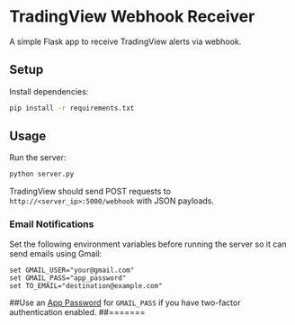# TradingView Webhook Receiver

A simple Flask app to receive TradingView alerts via webhook.

## Setup

Install dependencies:

```bash
pip install -r requirements.txt
```

## Usage

Run the server:

```bash
python server.py
```

TradingView should send POST requests to `http://<server_ip>:5000/webhook` with JSON payloads.


### Email Notifications

Set the following environment variables before running the server so it can send emails using Gmail:

```
set GMAIL_USER="your@gmail.com"
set GMAIL_PASS="app_password"
set TO_EMAIL="destination@example.com"
```

##Use an [App Password](https://support.google.com/accounts/answer/185833) for `GMAIL_PASS` if you have two-factor authentication enabled.
##=======


